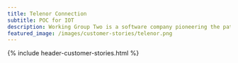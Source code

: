 ```yaml
---
title: Telenor Connection
subtitle: POC for IOT
description: Working Group Two is a software company pioneering the path of a new telco network.
featured_image: /images/customer-stories/telenor.png
---
```

{% include header-customer-stories.html %}
